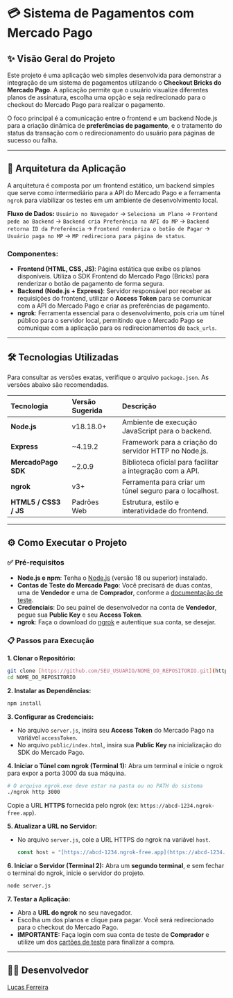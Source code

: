 # 💳 Sistema de Pagamentos com Mercado Pago

## ✨ Visão Geral do Projeto

Este projeto é uma aplicação web simples desenvolvida para demonstrar a integração de um sistema de pagamentos utilizando o **Checkout Bricks do Mercado Pago**. A aplicação permite que o usuário visualize diferentes planos de assinatura, escolha uma opção e seja redirecionado para o checkout do Mercado Pago para realizar o pagamento.

O foco principal é a comunicação entre o frontend e um backend Node.js para a criação dinâmica de **preferências de pagamento**, e o tratamento do status da transação com o redirecionamento do usuário para páginas de sucesso ou falha.

---

## 🚀 Arquitetura da Aplicação

A arquitetura é composta por um frontend estático, um backend simples que serve como intermediário para a API do Mercado Pago e a ferramenta `ngrok` para viabilizar os testes em um ambiente de desenvolvimento local.

**Fluxo de Dados:**
`Usuário no Navegador` → `Seleciona um Plano` → `Frontend pede ao Backend` → `Backend cria Preferência na API do MP` → `Backend retorna ID da Preferência` → `Frontend renderiza o botão de Pagar` → `Usuário paga no MP` → `MP redireciona para página de status`.


### Componentes:

* **Frontend (HTML, CSS, JS)**: Página estática que exibe os planos disponíveis. Utiliza o SDK Frontend do Mercado Pago (Bricks) para renderizar o botão de pagamento de forma segura.
* **Backend (Node.js + Express)**: Servidor responsável por receber as requisições do frontend, utilizar o **Access Token** para se comunicar com a API do Mercado Pago e criar as preferências de pagamento.
* **ngrok**: Ferramenta essencial para o desenvolvimento, pois cria um túnel público para o servidor local, permitindo que o Mercado Pago se comunique com a aplicação para os redirecionamentos de `back_urls`.

---

## 🛠️ Tecnologias Utilizadas

Para consultar as versões exatas, verifique o arquivo `package.json`. As versões abaixo são recomendadas.

| Tecnologia | Versão Sugerida | Descrição |
| :--- | :--- | :--- |
| **Node.js** | v18.18.0+ | Ambiente de execução JavaScript para o backend. |
| **Express** | ~4.19.2 | Framework para a criação do servidor HTTP no Node.js. |
| **MercadoPago SDK** | ~2.0.9 | Biblioteca oficial para facilitar a integração com a API. |
| **ngrok** | v3+ | Ferramenta para criar um túnel seguro para o localhost. |
| **HTML5 / CSS3 / JS** | Padrões Web | Estrutura, estilo e interatividade do frontend. |

---

## ⚙️ Como Executar o Projeto

### ✅ Pré-requisitos

* **Node.js e npm**: Tenha o [Node.js](https://nodejs.org/) (versão 18 ou superior) instalado.
* **Contas de Teste do Mercado Pago**: Você precisará de duas contas, uma de **Vendedor** e uma de **Comprador**, conforme a [documentação de teste](https://www.mercadopago.com.br/developers/pt/docs/checkout-pro/additional-content/your-first-integration#bookmark_el_proceso_de_prueba).
* **Credenciais**: Do seu painel de desenvolvedor na conta de **Vendedor**, pegue sua **Public Key** e seu **Access Token**.
* **ngrok**: Faça o download do [ngrok](https://ngrok.com/download) e autentique sua conta, se desejar.

### 📋 Passos para Execução

**1. Clonar o Repositório:**
```bash
git clone [https://github.com/SEU_USUARIO/NOME_DO_REPOSITORIO.git](https://github.com/SEU_USUARIO/NOME_DO_REPOSITORIO.git)
cd NOME_DO_REPOSITORIO
```

**2. Instalar as Dependências:**
```bash
npm install
```

**3. Configurar as Credenciais:**
* No arquivo `server.js`, insira seu **Access Token** do Mercado Pago na variável `accessToken`.
* No arquivo `public/index.html`, insira sua **Public Key** na inicialização do SDK do Mercado Pago.

**4. Iniciar o Túnel com ngrok (Terminal 1):**
Abra um terminal e inicie o ngrok para expor a porta 3000 da sua máquina.
```bash
# O arquivo ngrok.exe deve estar na pasta ou no PATH do sistema
./ngrok http 3000
```
Copie a URL **HTTPS** fornecida pelo ngrok (ex: `https://abcd-1234.ngrok-free.app`).

**5. Atualizar a URL no Servidor:**
* No arquivo `server.js`, cole a URL HTTPS do ngrok na variável `host`.
    ```javascript
    const host = "[https://abcd-1234.ngrok-free.app](https://abcd-1234.ngrok-free.app)"; // <-- SUBSTITUA AQUI
    ```

**6. Iniciar o Servidor (Terminal 2):**
Abra um **segundo terminal**, e sem fechar o terminal do ngrok, inicie o servidor do projeto.
```bash
node server.js
```

**7. Testar a Aplicação:**
* Abra a **URL do ngrok** no seu navegador.
* Escolha um dos planos e clique para pagar. Você será redirecionado para o checkout do Mercado Pago.
* **IMPORTANTE:** Faça login com sua conta de teste de **Comprador** e utilize um dos [cartões de teste](https://www.mercadopago.com.br/developers/pt/docs/checkout-pro/additional-content/test-cards) para finalizar a compra.

---

## 👨‍💻 Desenvolvedor

[Lucas Ferreira](https://github.com/LucasCleiton)
